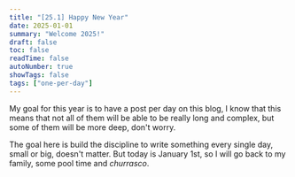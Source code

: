 ```yaml
---
title: "[25.1] Happy New Year"
date: 2025-01-01
summary: "Welcome 2025!"
draft: false
toc: false
readTime: false
autoNumber: true
showTags: false
tags: ["one-per-day"]
---
```


My goal for this year is to have a post per day on this blog, I know that this means that not all of them will be able to be
really long and complex, but some of them will be more deep, don't worry. 

The goal here is build the discipline to write something
every single day, small or big, doesn't matter. But today is January 1st, so I will go back to my family, some pool time and *churrasco*.

